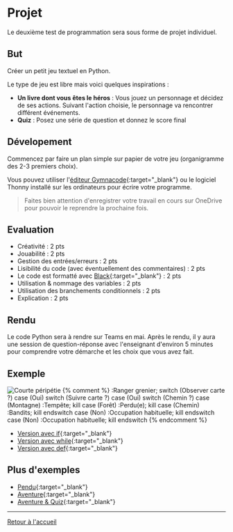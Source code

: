 # Projet

Le deuxième test de programmation sera sous forme de projet individuel. 

## But

Créer un petit jeu textuel en Python. 

Le type de jeu est libre mais voici quelques inspirations :
- **Un livre dont vous êtes le héros** : Vous jouez un personnage et décidez de ses actions. Suivant l'action choisie, le personnage va rencontrer différent événements. 
- **Quiz** : Posez une série de question et donnez le score final

## Dévelopement

Commencez par faire un plan simple sur papier de votre jeu (organigramme des 2-3 premiers choix). 

Vous pouvez utiliser l'[éditeur Gymnacode](https://gymnacode.web.app/editor){:target="_blank"} ou le logiciel Thonny installé sur les ordinateurs pour écrire votre programme. 

> Faites bien attention d'enregistrer votre travail en cours sur OneDrive pour pouvoir le reprendre la prochaine fois. 

## Evaluation

- Créativité : 2 pts
- Jouabilité : 2 pts
- Gestion des entrées/erreurs : 2 pts
- Lisibilité du code (avec éventuellement des commentaires) : 2 pts
- Le code est formatté avec [Black](https://black.vercel.app/){:target="_blank"} : 2 pts
- Utilisation & nommage des variables : 2 pts
- Utilisation des branchements conditionnels : 2 pts
- Explication : 2 pts

## Rendu

Le code Python sera à rendre sur Teams en mai. 
Après le rendu, il y aura une session de question-réponse avec l'enseignant d'environ 5 minutes pour comprendre votre démarche et les choix que vous avez fait. 

## Exemple

![Courte péripétie](https://kroki.io/plantuml/svg/eNqFj0sOgkAMhvecoku4AixMNHHnI-oFhqGBRiikM4N38hpeTJTHgAmxy7_f96eNL4pzFMgFmVCSwDzI6gLCU2pQ2m6jlViETRRoZbDLHUUBwIhdHbWCHoJuFuBnRnhXYEU8Yh491GxVzuhzgPiGVfN6Wkxm4Z3K8sfd19JRC_OMkrkQoz9mf83C3CrOyJoVETnrP5l9eaw5gmEfn7R2jbJUMxQqJeuwLKf7hyJfsixYl7_ipL0BB7x4xA==)
{% comment %}
:Ranger grenier;
switch (Observer carte ?)
case (Oui)
  switch (Suivre carte ?)
    case (Oui)
      switch (Chemin ?)
        case (Montagne)
          :Tempête;
          kill
        case (Forêt)
          :Perdu(e);
          kill
        case (Chemin)
          :Bandits;
          kill
      endswitch
    case (Non) 
      :Occupation habituelle;
      kill
  endswitch
case (Non) 
  :Occupation habituelle;
  kill
endswitch
{% endcomment %}

- [Version avec if](https://gymnacode.web.app/editor?code=eNq1Vb1u2zAQ3v0UVy9OgLTZDQRFUXQoUKBL0Z2Szs4FNKkcSaHx03Ss%2Bgad9WK9o34sKzbQpaNA8r6f%2B%2B5UM7l4s%2F7kgI3bo3ERGh8ZYc%2FoCPlOPlOA6A8FHiEkhuQQGkKyFqE0HBEqDICuIfYuvIP17arui34tAnKDDNZMN6G2Uq7m7leA93J1VT56%2BgEPQK5O8uZj%2Frzxie6dd7dbLbeiHQzXHmAtR%2BvtCqCemIeNidFwpeSV4Qg3cGc8GH5OQl%2Bp1xhJmJQs9TLZqdIHUcTQ%2FQS7QVfJeRRSFT2nroXa9GX1Vc8b4F%2BYA1zkPmF%2BV4JV15ZUCT%2B1R4jTwMI06GKSXrzJNM8f1SYEeSJNYAy9tULwySd2XYtaQExupZxoanwAs9sZYu1UvAQodayoFqvIDeipwMGgCfnL7NYdmEYdn2q8svs5bcjCC5jcdMLEQbzAAzmh70Ogwgqf7QLjrdzfKp%2BcFDY1ZQRRm7uQHJTeKurBu2j20lJ0Dmnftcs6hdT5bEHsAZMEbgLV16W8VrP6eM5qZSwVNvR857n7HceAOznBJVA5I2y929%2BBGBQGUKtMVXJFux2VJN8yFoaycyFRw2rqYIx4RlB47rvZQ%2Fc5upY3c1%2Fcl1PaFnkzQ9rOo%2BM0WUfVqRQiHuqQ84JcCZdX%2BRDnuTdDXbNTJk6Dw0xN197grUjWK0MShDvqrFPQIxnPkCdQAfVIq2vjMqTbvOjsNjQwm1DQnikqloq%2BsU85h%2FMuRva1Au6RMYVxEcxl6TCfEnDW6tcCs2u5hHqkBVTLLBtRD4KkQxX1N2UWTU4BY5OuqSkv9if49Cj5UCNYNxEOK7nvFMYxNbp3x3kqjKXQteEK%2Bdn%2B1leFkcUWQ07baE0ty0k2oMtyhkl2AnuEgrHqD2c6Ai6o96roMA5ZH8iFYNmMFxZg%2FvUcT78JK2n03R95LJHr2qjDoqRMXityqAvNl2WqTST56cCjKSgmvT4acCJ4nd4Vbv%2BV2cjrKqu%2F%2BUeVIA%3D%3D){:target="_blank"}
- [Version avec while](https://gymnacode.web.app/editor?code=eNq1VU2PEzEMvfdXmLl0VyrsvRJCCHFAQuKCuCAOmRm3NUqTWScZ2P4ajpR%2FwHn%2BGHbmo7PtVtoLl0rT2H5%2Bzy9Ow%2BTiTfHeARu3ReMitD4ywpbREfJKPlOA6PclHiAkhuQQWkKyFqEyHBFqDICuJfYuvILidtH0RT%2BVAblFBmumSGislGu4%2Bx3gjYQuqp2nn%2FAaimLxY0daM%2F%2FhfARy8LXwiYoVFM674tt6ATDGk2uSYLzLnzcSdScht2uFX9BmDJO6WkATm4lpWJoYDddKVhmN7Q1cGfeG75PQVaoNRpLOK5Z6mdxU6a0owND9ArtEV8u5dlzTfeqO0Ji%2BrGb1PE%2BdC1OAZ3F9HluAJ%2FlOfX5RUnV3rKgWTjoCIUtD56ZFF5PM%2B0Wm9jipMSFIijTKGPrxCanvPrHrjqgFZJBHKSc6tD6A2WwMsbohPgUodawoJfIK2x49lTiIOiF%2FnEWtwLQ6panGxYju05IsPIDJxiJMHEQL3JOT9n0IVFrpZ32G8VLi19pPdiObhjKCsM2TSw4qbxV17100W7EBOoe07Y7ndUqp88GCyAMmCdwEqtmVZKtY%2FRWY1cpYSmzwycZz9yeOl8jJCZ4DVbOGrXfbFYhAYQC12qlSrmmzoUqtJVfPUFYuJGpZRR2EEc0ISs%2F9NHvo3kdnHr3iUqMeLfWnGm16zajmrryrJpueGdUUY%2FLcc04teVCBtPeI%2ByZkoyHXQuLCWDIy7lVUue1kptMtZaa2O97grWilIYOFhDTqIqKgR7ILQr7uCqhHWl0nniHd8kEXRUtDZxMK2keMynNGn9mnbOD5%2BCP7RgG3yJjCuHXmtHRznKzzyCOXBLNquYRqpAWUy8xUUQ%2BC2EoZ9ZFyiU22D2ObrrGpnpxP8GknxlIhWNceDu9FPymMo930URgvYmkshe4YrjQ%2Fe1w0qzSyRWPINh2laWSrybp1mc6wApzAHqBkrPvDofrigoju08uNmN%2B7w%2BltsuIy3%2F2VZLFSd4x6exTM5D0jh7rhfFWlxkSSlw52pqSYNLwntrgC%2B19B%2FwEHmp2P){:target="_blank"}
- [Version avec def](https://gymnacode.web.app/editor?code=eNrFVsGO00AMve9XmFzalQp7r4QQQhyQkLggLojDJHFbo3Qm65kJsF%2FDkfAHnPNj2JNJm3QrBCculZKx%2Fez33jitcQdkA7s6VoGcXd9ubwBalnfr4rUFNnaPxgboXGCEPaMl5I08Rg%2FBHUt8AB8ZokXoCKlpECrDAaFGD2g7Ymf9Myhuz2XflR65Q4bGnGKhbaRgy8MPDy9ScHVw9BWeQ1HIw5cDaeH0yrogLcPHwkUqNlBYZ4tP2vU5h2wbBehVelxL3J0E3W7HLmg3xUlxrTHmutzVWmOwWUQpRI6qqtgaZcpL4M1NLfwt3s3o%2B6AcJQIfzqM2w3dwwy9BkIGGPhgKgEKvuY8SJoed8%2FOKcDAlhajhI40Z89TtUi%2B%2FMiEYrlUy1WXCzYoxHg0nJBWsxUDSUsUy51KilwLH2k2zQlvLuVJe030cemjNWFaz%2FpNWpkMbIuO%2Fa3XOvBSqHvqKamFGzSiUUZ5%2FyoAnc4JSSmu8V21RePWjjYWYzy6yHXrUdDF0L8WES5XV7HaGWO9FuAYndRphWyQSykbsWOJSmLezmI1MozqfKjwS%2BT6uqIFvYNL1IozshSk8kviqdd5TKa6C7QLhqURvtZd0I9m0lOrLpEn5aKFyjWIenQ1mLzZCa5H2Q7%2BsUkqVNw0IMWCiQJ0ANbeSXKVpXAKzSglJh8ou2zkefoZpkVg5wSVMNWu2cXa%2FAaHGZ8hGu9Rha9rtqFJfyrXRKyc9%2BEgdK52ZEmGLoHQ8qjgC%2F6W7jXq71J%2Fqz%2FY2d%2BVdddXcJpt24uKatcscI71huBZQFRO4DnQy%2Fbnmpemt2vtBSVdGAh5bn2yLXAs1j2wqJuBRGZWwudgZzNQN%2FRpvhX09znYUGlFXO3k9ks3k0%2FJRMD3SyuqfBGdX33RtdZS7mm28PPRsgvfsYroAcwvJp6xVkD0yRj%2FtvfkYurvO9lv4bDlQYiilKx%2BarL3PTBn0wIstdYIxUq6%2FSQZk7OKs%2B0mRSwG8iwfxo07Lumkxf2hHKTBMLtWv6XRzS9OQH3p%2FpdvZF1kzSiNLO%2Fjk7ImHVtaobHc7fnbGfSF%2FACSrZKzHw9z48o%2FBb1IkvmE%3D){:target="_blank"}

## Plus d'exemples

- [Pendu](https://lesbricodeurs.fr/articles/jeu-du-pendu-python/){:target="_blank"}
- [Aventure](https://www.makeuseof.com/python-text-adventure-game-create/){:target="_blank"}
- [Aventure & Quiz](https://www.derekshidler.com/how-to-create-a-text-based-adventure-and-quiz-game-in-python/){:target="_blank"}

---

[Retour à l'accueil](../README.md)
